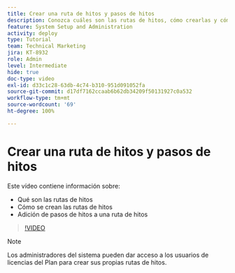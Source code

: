 ```yaml
---
title: Crear una ruta de hitos y pasos de hitos
description: Conozca cuáles son las rutas de hitos, cómo crearlas y cómo agregar pasos de hitos.
feature: System Setup and Administration
activity: deploy
type: Tutorial
team: Technical Marketing
jira: KT-8932
role: Admin
level: Intermediate
hide: true
doc-type: video
exl-id: d33c1c28-63db-4c74-b310-951d091052fa
source-git-commit: d17df7162ccaab6b62db34209f50131927c0a532
workflow-type: tm+mt
source-wordcount: '69'
ht-degree: 100%

---
```


# Crear una ruta de hitos y pasos de hitos

Este vídeo contiene información sobre:

* Qué son las rutas de hitos
* Cómo se crean las rutas de hitos
* Adición de pasos de hitos a una ruta de hitos

>[!VIDEO](https://video.tv.adobe.com/v/335204/?quality=12&learn=on&enablevpops)

>[!NOTE]
>
>Los administradores del sistema pueden dar acceso a los usuarios de licencias del Plan para crear sus propias rutas de hitos.
